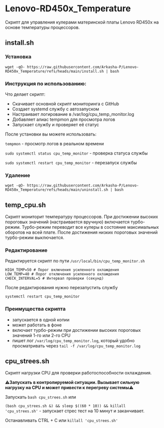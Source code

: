 # Lenovo-RD450x_Temperature
Скрипт для управления кулерами материнской платы Lenovo RD450x на основе температуры процессоров.


## install.sh

### Установка

```
wget -qO- https://raw.githubusercontent.com/Arkasha-P/Lenovo-RD450x_Temperature/refs/heads/main/install.sh | bash
```

### Инструкция по использованию:

Что делает скрипт:
- Скачивает основной скрипт мониторинга с GitHub
- Создает systemd службу с автозапуском
- Настраивает логирование в /var/log/cpu_temp_monitor.log
- Добавляет алиас tempmon для просмотра логов
- Запускает службу и проверяет её статус

После установки вы можете использовать:

`tempmon` - просмотр логов в реальном времени

`sudo systemctl status cpu_temp_monitor` - проверка статуса службы

`sudo systemctl restart cpu_temp_monitor` - перезапуск службы

### Удаление
```
wget -qO- https://raw.githubusercontent.com/Arkasha-P/Lenovo-RD450x_Temperature/refs/heads/main/uninstall.sh | bash
```

## temp_cpu.sh

Скрипт мониторит температуру процессоров. При достижении высоких пороговых значений (настраивается вручную) включается турбо-режим.
Турбо-режим переводит все кулеры в состояние максимальных оборотов на всей плате. После достижения низких пороговых значений турбо-режим выключается.

### Редактирование
Редактируется скрипт по пути `/usr/local/bin/cpu_temp_monitor.sh`

```
HIGH_TEMP=50 # Порог включения усиленного охлаждения
LOW_TEMP=40 # Порог отключения усиленного охлаждения
CHECK_INTERVAL=5 # Интервал проверки (секунд)
```

После редактирования нужно перезапустить службу 

```
systemctl restart cpu_temp_monitor
```




### Преимущества скрипта

- запускается в одной копии
- может работать в фоне
- включает турбо-режим при достижении высоких пороговых значений 1-го или 2-го CPU
- пишет лог `/var/log/cpu_temp_monitor.log`, который удобно просматривать через `tail -f /var/log/cpu_temp_monitor.log`


## cpu_strees.sh

Скрипт нагрузки CPU для проверки работоспособности охлаждения.

⚠️**Запускать в контролируемой ситуации. Вызывает сильную нагрузку на CPU и может привести к перегреву системы**⚠️

Запускать `bash cpu_strees.sh` или 

`(bash cpu_strees.sh &) && sleep $((60 * 10)) && killall 'cpu_strees.sh'` - запускает стрес тест на 10 минут и заканчивает.

Останавливать CTRL + C или `killall 'cpu_strees.sh'`
